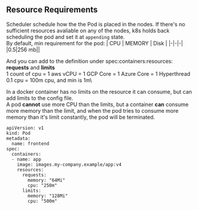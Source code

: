 ## Resource Requirements
Scheduler schedule how the the Pod is placed in the nodes. If there's no sufficient resources avaliable on any of the nodes, k8s holds back scheduling the pod and set it at `appending` state.\
By default, min requirement for the pod:
| CPU | MEMORY | Disk |
|-|-|-|
|0.5|256 mb||

And you can add to the definition under spec:containers:resources: **requests** and **limits**\
1 count of cpu = 1 aws vCPU = 1 GCP Core = 1 Azure Core = 1 Hyperthread\
0.1 cpu = 100m cpu, and min is 1m\

In a docker container has no limits on the resource it can consume, but can add limits to the config file.\
A pod **cannot** use more CPU than the limits, but a container **can** consume more memory than the limit, and when the pod tries to consume more memory than it's limit constantly, the pod will be terminated.

```
apiVersion: v1
kind: Pod
metadata:
  name: frontend
spec:
  containers:
  - name: app
    image: images.my-company.example/app:v4
    resources:
      requests:
        memory: "64Mi"
        cpu: "250m"
      limits:
        memory: "128Mi"
        cpu: "500m"
```
